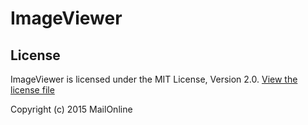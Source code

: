 # ImageViewer


## License
ImageViewer is licensed under the MIT License, Version 2.0. [View the license file](LICENSE)

Copyright (c) 2015 MailOnline
